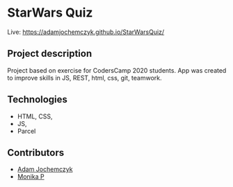 # StarWars Quiz

Live: https://adamjochemczyk.github.io/StarWarsQuiz/

## Project description

Project based on exercise for CodersCamp 2020 students.
App was created to improve skills in JS, REST, html, css, git, teamwork.

## Technologies

* HTML, CSS,
* JS,
* Parcel

## Contributors

* [Adam Jochemczyk](https://github.com/AdamJochemczyk)
* [Monika P](https://github.com/monpie3)